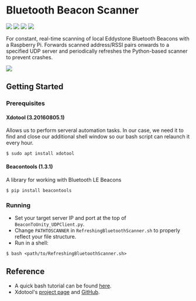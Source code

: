 # Bluetooth Beacon Scanner
<img src="https://img.shields.io/badge/python-2.7-blue"> <img src="https://img.shields.io/badge/platform-rpi-blue"> <img src="https://img.shields.io/badge/maintained%3F-no-red" /> <img src="https://img.shields.io/github/issues/OliviaLynn/Bluetooth-Beacon-Scanner" /> 

For constant, real-time scanning of local Eddystone Bluetooth Beacons with a Raspberry Pi. Forwards scanned address/RSSI pairs onwards to a specified UDP server and periodically refreshes the Python-based scanner to prevent crashes.

<img src="https://i.imgur.com/JDLaTeG.png" />

## Getting Started

### Prerequisites

#### Xdotool (3.20160805.1)
Allows us to perform serveral automation tasks. In our case, we need it to find and close our additional shell window so our bash script can relaunch it every hour.
```shell
$ sudo apt install xdotool
```
#### Beacontools (1.3.1)
A library for working with Bluetooth LE Beacons
```shell
$ pip install beacontools
```

### Running
- Set your target server IP and port at the top of `BeaconToUnity_UDPClient.py`.
- Change `PATHTOSCANNER` in `RefreshingBluetoothScanner.sh` to properly reflect your file structure.
- Run in a shell:
```shell
$ bash <path/to/RefreshingBluetoothScanner.sh>
```

## Reference
- A quick bash tutorial can be found [here](tldp.org/HOWTO/Bash-Prog-Intro-HOWTO.html).
- Xdotool's [project page](https://www.semicomplete.com/projects/xdotool/) and [GitHub](https://github.com/jordansissel/xdotool).
 
